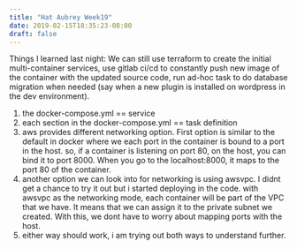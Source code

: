 ```yaml
---
title: "Hat Aubrey Week19"
date: 2019-02-15T18:35:23-08:00
draft: false
---
```


Things I learned last night: We can still use terraform to create the initial multi-container services, use gitlab ci/cd to constantly push new image of the container with the updated source code, run ad-hoc task to do database migration when needed (say when a new plugin is installed on wordpress in the dev environment).

1. the docker-compose.yml == service
2. each section in the docker-compose.yml == task definition  
3. aws provides different networking option. First option is similar to the default in docker where we each port in the container is bound to a port in the host. so, if a container is listening on port 80, on the host, you can bind it to port 8000. When you go to the localhost:8000, it maps to the port 80 of the container.  
4. another option we can look into for networking is using awsvpc. I didnt get a chance to try it out but i started deploying in the code. with awsvpc as the networking mode, each container will be part of the VPC that we have. It means that we can assign it to the private subnet we created. With this, we dont have to worry about mapping ports with the host.  
5. either way should work, i am trying out both ways to understand further.
